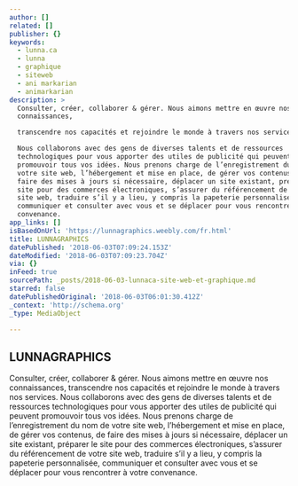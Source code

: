 ```yaml
---
author: []
related: []
publisher: {}
keywords:
  - lunna.ca
  - lunna
  - graphique
  - siteweb
  - ani markarian
  - animarkarian
description: >
  Consulter, créer, collaborer & gérer. Nous aimons mettre en œuvre nos
  connaissances,

  transcendre nos capacités et rejoindre le monde à travers nos services. 

  Nous collaborons avec des gens de diverses talents et de ressources
  technologiques pour vous apporter des utiles de publicité qui peuvent
  promouvoir tous vos idées. Nous prenons charge de l’enregistrement du nom de
  votre site web, l’hébergement et mise en place, de gérer vos contenus, de
  faire des mises à jours si nécessaire, déplacer un site existant, préparer le
  site pour des commerces électroniques, s’assurer du référencement de votre
  site web, traduire s’il y a lieu, y compris la papeterie personnalisée,
  communiquer et consulter avec vous et se déplacer pour vous rencontrer à votre
  convenance.
app_links: []
isBasedOnUrl: 'https://lunnagraphics.weebly.com/fr.html'
title: LUNNAGRAPHICS
datePublished: '2018-06-03T07:09:24.153Z'
dateModified: '2018-06-03T07:09:23.704Z'
via: {}
inFeed: true
sourcePath: _posts/2018-06-03-lunnaca-site-web-et-graphique.md
starred: false
datePublishedOriginal: '2018-06-03T06:01:30.412Z'
_context: 'http://schema.org'
_type: MediaObject

---
```

<article style=""><h1>LUNNAGRAPHICS</h1><p>Consulter, créer, collaborer &amp; gérer. Nous aimons mettre en œuvre nos connaissances,
transcendre nos capacités et rejoindre le monde à travers nos services. 
Nous collaborons avec des gens de diverses talents et de ressources technologiques pour vous apporter des utiles de publicité qui peuvent promouvoir tous vos idées. Nous prenons charge de l’enregistrement du nom de votre site web, l’hébergement et mise en place, de gérer vos contenus, de faire des mises à jours si nécessaire, déplacer un site existant, préparer le site pour des commerces électroniques, s’assurer du référencement de votre site web, traduire s’il y a lieu, y compris la papeterie personnalisée, communiquer et consulter avec vous et se déplacer pour vous rencontrer à votre convenance.
</p></article>